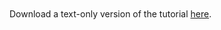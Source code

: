 <script src="https://fast.wistia.com/embed/medias/iyddybdnj4.jsonp" async></script><script src="https://fast.wistia.com/assets/external/E-v1.js" async></script><div class="wistia_responsive_padding" style="padding:56.25% 0 0 0;position:relative;"><div class="wistia_responsive_wrapper" style="height:100%;left:0;position:absolute;top:0;width:100%;"><div class="wistia_embed wistia_async_iyddybdnj4 videoFoam=true" style="height:100%;width:100%">&nbsp;</div></div></div>
<p>Download a text-only version of the tutorial <a href="https://puppet.box.com/s/oauf2esml1pyzc9sittbsquh9wc7nta0">here</a>.</p>